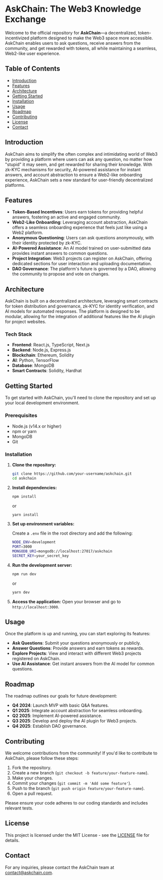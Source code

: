 
# AskChain: The Web3 Knowledge Exchange

Welcome to the official repository for **AskChain**—a decentralized, token-incentivized platform designed to make the Web3 space more accessible. AskChain enables users to ask questions, receive answers from the community, and get rewarded with tokens, all while maintaining a seamless, Web2-like user experience.

## Table of Contents

- [Introduction](#introduction)
- [Features](#features)
- [Architecture](#architecture)
- [Getting Started](#getting-started)
- [Installation](#installation)
- [Usage](#usage)
- [Roadmap](#roadmap)
- [Contributing](#contributing)
- [License](#license)
- [Contact](#contact)

## Introduction

AskChain aims to simplify the often complex and intimidating world of Web3 by providing a platform where users can ask any question, no matter how "stupid" it may seem, and get rewarded for sharing their knowledge. With zk-KYC mechanisms for security, AI-powered assistance for instant answers, and account abstraction to ensure a Web2-like onboarding experience, AskChain sets a new standard for user-friendly decentralized platforms.

## Features

- **Token-Based Incentives**: Users earn tokens for providing helpful answers, fostering an active and engaged community.
- **Web2-Like Onboarding**: Leveraging account abstraction, AskChain offers a seamless onboarding experience that feels just like using a Web2 platform.
- **Anonymous Questioning**: Users can ask questions anonymously, with their identity protected by zk-KYC.
- **AI-Powered Assistance**: An AI model trained on user-submitted data provides instant answers to common questions.
- **Project Integration**: Web3 projects can register on AskChain, offering dedicated sections for user interaction and uploading documentation.
- **DAO Governance**: The platform's future is governed by a DAO, allowing the community to propose and vote on changes.

## Architecture

AskChain is built on a decentralized architecture, leveraging smart contracts for token distribution and governance, zk-KYC for identity verification, and AI models for automated responses. The platform is designed to be modular, allowing for the integration of additional features like the AI plugin for project websites.

### Tech Stack

- **Frontend**: React.js, TypeScript, Next.js
- **Backend**: Node.js, Express.js
- **Blockchain**: Ethereum, Solidity
- **AI**: Python, TensorFlow
- **Database**: MongoDB
- **Smart Contracts**: Solidity, Hardhat

## Getting Started

To get started with AskChain, you'll need to clone the repository and set up your local development environment.

### Prerequisites

- Node.js (v14.x or higher)
- npm or yarn
- MongoDB
- Git

### Installation

1. **Clone the repository:**
   ```bash
   git clone https://github.com/your-username/askchain.git
   cd askchain
   ```

2. **Install dependencies:**
   ```bash
   npm install
   ```
   or
   ```bash
   yarn install
   ```

3. **Set up environment variables:**

   Create a `.env` file in the root directory and add the following:

   ```bash
   NODE_ENV=development
   PORT=3000
   MONGODB_URI=mongodb://localhost:27017/askchain
   SECRET_KEY=your_secret_key
   ```

4. **Run the development server:**
   ```bash
   npm run dev
   ```
   or
   ```bash
   yarn dev
   ```

5. **Access the application:**
   Open your browser and go to `http://localhost:3000`.

## Usage

Once the platform is up and running, you can start exploring its features:

- **Ask Questions**: Submit your questions anonymously or publicly.
- **Answer Questions**: Provide answers and earn tokens as rewards.
- **Explore Projects**: View and interact with different Web3 projects registered on AskChain.
- **Use AI Assistance**: Get instant answers from the AI model for common questions.

## Roadmap

The roadmap outlines our goals for future development:

- **Q4 2024**: Launch MVP with basic Q&A features.
- **Q1 2025**: Integrate account abstraction for seamless onboarding.
- **Q2 2025**: Implement AI-powered assistance.
- **Q3 2025**: Develop and deploy the AI plugin for Web3 projects.
- **Q4 2025**: Establish DAO governance.

## Contributing

We welcome contributions from the community! If you'd like to contribute to AskChain, please follow these steps:

1. Fork the repository.
2. Create a new branch (`git checkout -b feature/your-feature-name`).
3. Make your changes.
4. Commit your changes (`git commit -m 'Add some feature'`).
5. Push to the branch (`git push origin feature/your-feature-name`).
6. Open a pull request.

Please ensure your code adheres to our coding standards and includes relevant tests.

## License

This project is licensed under the MIT License - see the [LICENSE](LICENSE) file for details.

## Contact

For any inquiries, please contact the AskChain team at [contact@askchain.com](mailto:askchain+havlink.tech@gmail.com).

